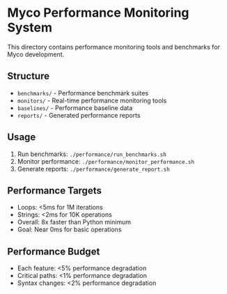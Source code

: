 # Myco Performance Monitoring System

This directory contains performance monitoring tools and benchmarks for Myco development.

## Structure
- `benchmarks/` - Performance benchmark suites
- `monitors/` - Real-time performance monitoring tools
- `baselines/` - Performance baseline data
- `reports/` - Generated performance reports

## Usage
1. Run benchmarks: `./performance/run_benchmarks.sh`
2. Monitor performance: `./performance/monitor_performance.sh`
3. Generate reports: `./performance/generate_report.sh`

## Performance Targets
- Loops: <5ms for 1M iterations
- Strings: <2ms for 10K operations
- Overall: 8x faster than Python minimum
- Goal: Near 0ms for basic operations

## Performance Budget
- Each feature: <5% performance degradation
- Critical paths: <1% performance degradation
- Syntax changes: <2% performance degradation

